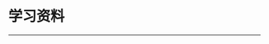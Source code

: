 # 学习资料
---
<content-page 
    :superlink="[
      {
        title: 'Vue.js 技术揭秘',
        description: 'Vue.js 技术揭秘',
        icon: 'https://cn.vuejs.org/images/icons/favicon-32x32.png',
        href: 'https://ustbhuangyi.github.io/vue-analysis/',
      },
      {
        title: '大厂面试题每日一题',
        description: '大厂面试题每日一题',
        icon: 'https://q.shanyue.tech/favicon.ico',
        href: 'https://ustbhuangyi.github.io/vue-analysis/',
      },
      {
        title: '现代 JavaScript 教程',
        icon: 'https://zh.javascript.info/img/favicon/favicon.png',
        href: 'https://zh.javascript.info/',
        description: '从基础知识到高阶主题，只需既简单又详细的解释。',
      },
      {
        title: '小鑫笔记',
        icon: 'https://it200.cn/img/logo.b96656d2.jpg',
        href: 'https://ospoon.github.io/',
        description: '小鑫笔记在线阅读',
      },
      {
        title: 'yarn官方中文文档',
        icon: 'https://www.bookstack.cn/favicon.ico',
        href: 'https://www.bookstack.cn/read/yarn-cn/0.md',
        description: 'yarn官方中文文档',
      },
      {
        title: '大圣前端',
        icon: 'https://shengxinjing.cn/logo.ico',
        href: 'https://shengxinjing.cn/',
        description: '大圣前端学习路线图',
      },
      {
        title: '前端知识图谱',
        icon: 'https://gw.alicdn.com/tfs/TB1lFaCklfH8KJjy1XbXXbLdXXa-32-32.png',
        href: 'https://f2e.tech/',
        description: '前端知识图谱',
      },
      {
        title: 'Apache JMeter',
        icon: '/images/apache.png',
        href: 'https://jmeter.apache.org/download_jmeter.cgi',
        description: 'The Apache JMeter™ application is open source software, a 100% pure Java application designed to load test functional behavior and measure performance. It was originally designed for testing Web Applications but has since expanded to other test functions.',
      },
    ]"
/>